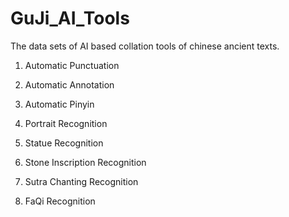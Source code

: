 # GuJi_AI_Tools
The data sets of AI based collation tools of chinese ancient texts.

  1. Automatic Punctuation

  2. Automatic Annotation

  3. Automatic Pinyin
  
  4. Portrait Recognition

  5. Statue Recognition
  
  6. Stone Inscription Recognition
  
  7. Sutra Chanting Recognition
  
  8. FaQi Recognition
  
